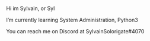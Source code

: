 #
Hi im Sylvain, or Syl

I’m currently learning System Administration, Python3

You can reach me on Discord at SylvainSolorigate#4070
